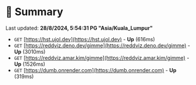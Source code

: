 # 📖 Summary
Last updated: **28/8/2024, 5:54:31 PG "Asia/Kuala_Lumpur"**

- `GET` [https://hst.ujol.dev](https://hst.ujol.dev) - **Up** (616ms)
- `GET` [https://reddviz.deno.dev/gimme](https://reddviz.deno.dev/gimme) - **Up** (3010ms)
- `GET` [https://reddviz.amar.kim/gimme](https://reddviz.amar.kim/gimme) - **Up** (1526ms)
- `GET` [https://dumb.onrender.com](https://dumb.onrender.com) - **Up** (319ms)
